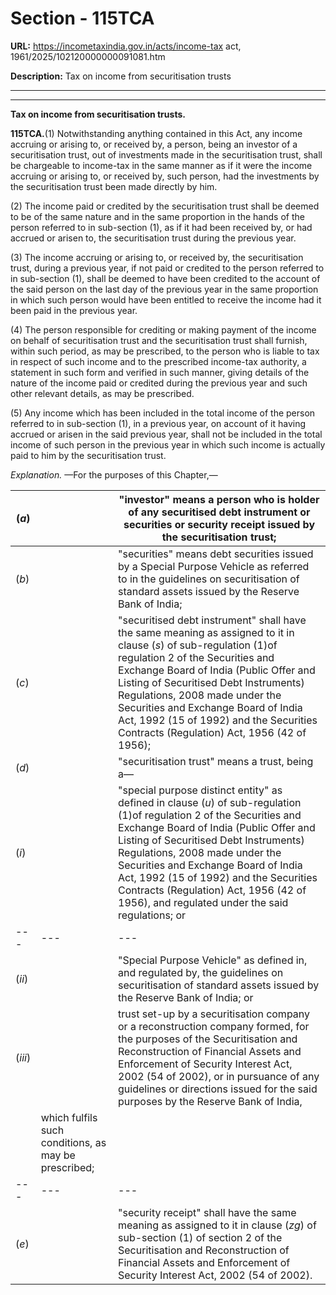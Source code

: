 # Section - 115TCA

**URL:** https://incometaxindia.gov.in/acts/income-tax act, 1961/2025/102120000000091081.htm

**Description:** Tax on income from securitisation trusts

---

****

**Tax on income from securitisation trusts.**

**115TCA.**(1) Notwithstanding anything contained in this Act, any income accruing or arising to, or received by, a person, being an investor of a securitisation trust, out of investments made in the securitisation trust, shall be chargeable to income-tax in the same manner as if it were the income accruing or arising to, or received by, such person, had the investments by the securitisation trust been made directly by him.

(2) The income paid or credited by the securitisation trust shall be deemed to be of the same nature and in the same proportion in the hands of the person referred to in sub-section (1), as if it had been received by, or had accrued or arisen to, the securitisation trust during the previous year.

(3) The income accruing or arising to, or received by, the securitisation trust, during a previous year, if not paid or credited to the person referred to in sub-section (1), shall be deemed to have been credited to the account of the said person on the last day of the previous year in the same proportion in which such person would have been entitled to receive the income had it been paid in the previous year.

(4) The person responsible for crediting or making payment of the income on behalf of securitisation trust and the securitisation trust shall furnish, within such period, as may be prescribed, to the person who is liable to tax in respect of such income and to the prescribed income-tax authority, a statement in such form and verified in such manner, giving details of the nature of the income paid or credited during the previous year and such other relevant details, as may be prescribed.

(5) Any income which has been included in the total income of the person referred to in sub-section (1), in a previous year, on account of it having accrued or arisen in the said previous year, shall not be included in the total income of such person in the previous year in which such income is actually paid to him by the securitisation trust.

_Explanation._ —For the purposes of this Chapter,—

(_a_)|  |  "investor" means a person who is holder of any securitised debt instrument or securities or security receipt issued by the securitisation trust;  
---|---|---  
(_b_)|  |  "securities" means debt securities issued by a Special Purpose Vehicle as referred to in the guidelines on securitisation of standard assets issued by the Reserve Bank of India;  
(_c_)|  |  "securitised debt instrument" shall have the same meaning as assigned to it in clause (_s_) of sub-regulation (1)of regulation 2 of the Securities and Exchange Board of India (Public Offer and Listing of Securitised Debt Instruments) Regulations, 2008 made under the Securities and Exchange Board of India Act, 1992 (15 of 1992) and the Securities Contracts (Regulation) Act, 1956 (42 of 1956);  
(_d_)|  |  "securitisation trust" means a trust, being a—  
(_i_)|  |  "special purpose distinct entity" as defined in clause (_u_) of sub-regulation (1)of regulation 2 of the Securities and Exchange Board of India (Public Offer and Listing of Securitised Debt Instruments) Regulations, 2008 made under the Securities and Exchange Board of India Act, 1992 (15 of 1992) and the Securities Contracts (Regulation) Act, 1956 (42 of 1956), and regulated under the said regulations; or  
---|---|---  
(_ii_)|  |  "Special Purpose Vehicle" as defined in, and regulated by, the guidelines on securitisation of standard assets issued by the Reserve Bank of India; or  
(_iii_)|  |  trust set-up by a securitisation company or a reconstruction company formed, for the purposes of the Securitisation and Reconstruction of Financial Assets and Enforcement of Security Interest Act, 2002 (54 of 2002), or in pursuance of any guidelines or directions issued for the said purposes by the Reserve Bank of India,  
|  | which fulfils such conditions, as may be prescribed;  
---|---|---  
(_e_)|  |  "security receipt" shall have the same meaning as assigned to it in clause (_zg_) of sub-section (1) of section 2 of the Securitisation and Reconstruction of Financial Assets and Enforcement of Security Interest Act, 2002 (54 of 2002).